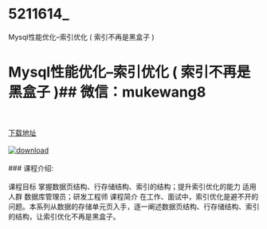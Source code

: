# 5211614_
Mysql性能优化–索引优化 ( 索引不再是黑盒子 )
# Mysql性能优化–索引优化 ( 索引不再是黑盒子 )## 微信：mukewang8
<br/></br>[下载地址](http://www.36tz.cn/article/5211614 "下载地址")
<br/></br>[![download](http://36tz.cn/muke_img/2020_03_2-170-300x190.png "下载地址")](http://www.36tz.cn/article/5211614 "下载地址")
<br/></br>### 课程介绍:<br/></br>课程目标
掌握数据页结构、行存储结构、索引的结构；提升索引优化的能力
适用人群
数据库管理员；研发工程师
课程简介
在工作、面试中，索引优化是避不开的问题。本系列从数据的存储单元页入手，逐一阐述数据页结构、行存储结构、索引的结构，让索引优化不再是黑盒子。


